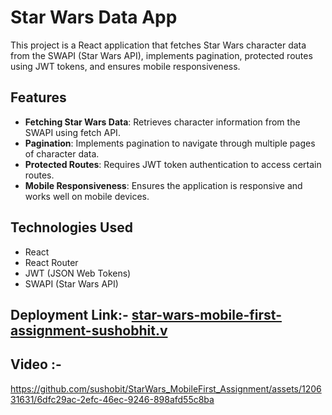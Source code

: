 # Star Wars Data App

This project is a React application that fetches Star Wars character data from the SWAPI (Star Wars API), implements pagination, protected routes using JWT tokens, and ensures mobile responsiveness.

## Features

- **Fetching Star Wars Data**: Retrieves character information from the SWAPI using fetch API.
- **Pagination**: Implements pagination to navigate through multiple pages of character data.
- **Protected Routes**: Requires JWT token authentication to access certain routes.
- **Mobile Responsiveness**: Ensures the application is responsive and works well on mobile devices.

## Technologies Used

- React
- React Router
- JWT (JSON Web Tokens)
- SWAPI (Star Wars API)

## Deployment Link:- [star-wars-mobile-first-assignment-sushobhit.v](https://star-wars-mobile-first-assignment-sushobhit.vercel.app/login)

## Video :- 


https://github.com/sushobit/StarWars_MobileFirst_Assignment/assets/120631631/6dfc29ac-2efc-46ec-9246-898afd55c8ba

